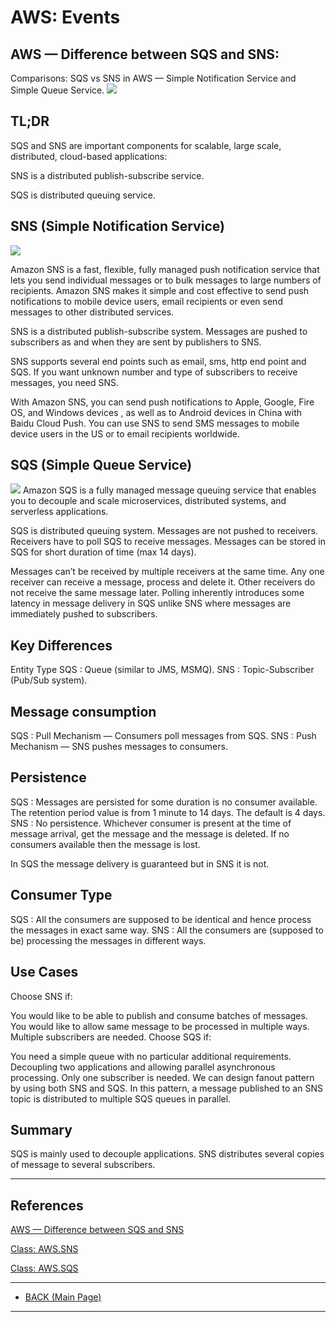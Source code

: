 # **AWS: Events**

## **AWS — Difference between SQS and SNS:**
Comparisons: SQS vs SNS in AWS — Simple Notification Service and Simple Queue Service.
![](https://miro.medium.com/max/700/1*DRrTtdyah9NHwR0VCm6MWA.png)

## **TL;DR**
SQS and SNS are important components for scalable, large scale, distributed, cloud-based applications:

SNS is a distributed publish-subscribe service.

SQS is distributed queuing service.

## **SNS (Simple Notification Service)**
![](https://miro.medium.com/max/502/1*mdUPKzrfJFuXa4d43KhKUQ.png)

Amazon SNS is a fast, flexible, fully managed push notification service that lets you send individual messages or to bulk messages to large numbers of recipients. Amazon SNS makes it simple and cost effective to send push notifications to mobile device users, email recipients or even send messages to other distributed services.

SNS is a distributed publish-subscribe system. Messages are pushed to subscribers as and when they are sent by publishers to SNS.

SNS supports several end points such as email, sms, http end point and SQS. If you want unknown number and type of subscribers to receive messages, you need SNS.

With Amazon SNS, you can send push notifications to Apple, Google, Fire OS, and Windows devices , as well as to Android devices in China with Baidu Cloud Push. You can use SNS to send SMS messages to mobile device users in the US or to email recipients worldwide.

## **SQS (Simple Queue Service)**
![](https://miro.medium.com/max/700/1*7eL3udb6Cto4I9Ly1sN8oA.jpeg)
Amazon SQS is a fully managed message queuing service that enables you to decouple and scale microservices, distributed systems, and serverless applications.

SQS is distributed queuing system. Messages are not pushed to receivers. Receivers have to poll SQS to receive messages. Messages can be stored in SQS for short duration of time (max 14 days).

Messages can’t be received by multiple receivers at the same time. Any one receiver can receive a message, process and delete it. Other receivers do not receive the same message later. Polling inherently introduces some latency in message delivery in SQS unlike SNS where messages are immediately pushed to subscribers.

## **Key Differences**
Entity Type
SQS : Queue (similar to JMS, MSMQ).
SNS : Topic-Subscriber (Pub/Sub system).

## **Message consumption**
SQS : Pull Mechanism — Consumers poll messages from SQS.
SNS : Push Mechanism — SNS pushes messages to consumers.

## **Persistence**
SQS : Messages are persisted for some duration is no consumer available. The retention period value is from 1 minute to 14 days. The default is 4 days.
SNS : No persistence. Whichever consumer is present at the time of message arrival, get the message and the message is deleted. If no consumers available then the message is lost.

In SQS the message delivery is guaranteed but in SNS it is not.

## **Consumer Type**
SQS : All the consumers are supposed to be identical and hence process the messages in exact same way.
SNS : All the consumers are (supposed to be) processing the messages in different ways.

## **Use Cases**
Choose SNS if:

You would like to be able to publish and consume batches of messages.
You would like to allow same message to be processed in multiple ways.
Multiple subscribers are needed.
Choose SQS if:

You need a simple queue with no particular additional requirements.
Decoupling two applications and allowing parallel asynchronous processing.
Only one subscriber is needed.
We can design fanout pattern by using both SNS and SQS. In this pattern, a message published to an SNS topic is distributed to multiple SQS queues in parallel.

## **Summary**
SQS is mainly used to decouple applications. SNS distributes several copies of message to several subscribers.

---
## **References**
[AWS — Difference between SQS and SNS](https://medium.com/awesome-cloud/aws-difference-between-sqs-and-sns-61a397bf76c5)

[Class: AWS.SNS](https://docs.aws.amazon.com/AWSJavaScriptSDK/latest/AWS/SNS.html)

[Class: AWS.SQS](https://docs.aws.amazon.com/AWSJavaScriptSDK/latest/AWS/SQS.html)

---
- [BACK (Main Page)](./README.md)
---
